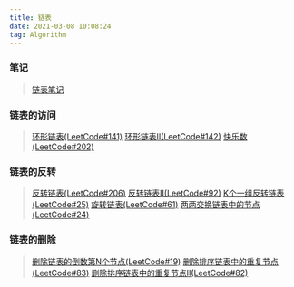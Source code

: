 ```yaml
---
title: 链表
date: 2021-03-08 10:08:24
tag: Algorithm
---
```


### 笔记
>[链表笔记](/algorithm/Study/LinkedList/Note "笔记")

### 链表的访问
>[环形链表(LeetCode#141)](/algorithm/Study/LinkedList/hasCycle "环形链表")
>[环形链表II(LeetCode#142)](/algorithm/Study/LinkedList/detectCycle "环形链表II")
>[快乐数(LeetCode#202)](/algorithm/Study/LinkedList/isHappy "快乐数")

### 链表的反转
>[反转链表(LeetCode#206)](/algorithm/Study/LinkedList/reverseList "反转链表")
>[反转链表II(LeetCode#92)](/algorithm/Study/LinkedList/reverseBetween "反转链表II")
>[K个一组反转链表(LeetCode#25)](/algorithm/Study/LinkedList/reverseK "K个一组反转链表")
>[旋转链表(LeetCode#61)](/algorithm/Study/LinkedList/rotateRight "旋转链表")
>[两两交换链表中的节点(LeetCode#24)](/algorithm/Study/LinkedList/swapPairs "两两交换链表中的节点")

### 链表的删除
>[删除链表的倒数第N个节点(LeetCode#19)](/algorithm/Study/LinkedList/removeNthFromEnd "删除链表的倒数第N个节点")
>[删除排序链表中的重复节点(LeetCode#83)](/algorithm/Study/LinkedList/deleteDuplicates "删除排序链表中的重复节点")
>[删除排序链表中的重复节点II(LeetCode#82)](/algorithm/Study/LinkedList/deleteDuplicates2 "删除排序链表中的重复节点II")